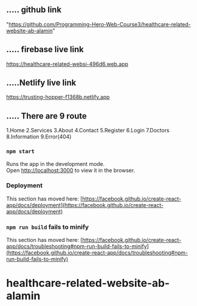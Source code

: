 ## ..... github link 
"https://github.com/Programming-Hero-Web-Course3/healthcare-related-website-ab-alamin"


## ..... firebase live link
https://healthcare-related-websi-496d6.web.app
 
## .....Netlify  live link 
https://trusting-hopper-f1368b.netlify.app

## ..... There are 9 route 
 1.Home
 2.Services
 3.About
 4.Contact
 5.Register
 6.Login
 7.Doctors
 8.Information
 9.Error(404)


### `npm start`

Runs the app in the development mode.\
Open [http://localhost:3000](http://localhost:3000) to view it in the browser.



### Deployment

This section has moved here: [https://facebook.github.io/create-react-app/docs/deployment](https://facebook.github.io/create-react-app/docs/deployment)

### `npm run build` fails to minify

This section has moved here: [https://facebook.github.io/create-react-app/docs/troubleshooting#npm-run-build-fails-to-minify](https://facebook.github.io/create-react-app/docs/troubleshooting#npm-run-build-fails-to-minify)
# healthcare-related-website-ab-alamin
